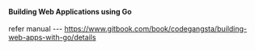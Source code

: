 <b>Building Web Applications using Go</b><br>
<br>
refer manual --- https://www.gitbook.com/book/codegangsta/building-web-apps-with-go/details
